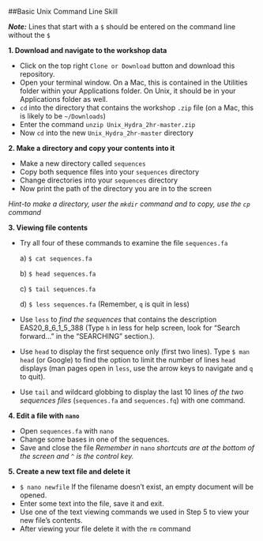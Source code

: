 ##Basic Unix Command Line Skill

***Note:*** Lines that start with a `$` should be entered on the command line without the  `$`

**1. Download and navigate to the workshop data**

- Click on the top right `Clone or Download` button and download this repository.
- Open your terminal window. On a Mac, this is contained in the Utilities folder within your Applications folder. On Unix, it should be in your Applications folder as well.
- `cd` into the directory that contains the workshop `.zip` file (on a Mac, this is likely to be `~/Downloads`)
- Enter the command `unzip Unix_Hydra_2hr-master.zip`
- Now `cd` into the new `Unix_Hydra_2hr-master` directory

**2. Make a directory and copy your contents into it**

- Make a new directory called `sequences`
- Copy both sequence files into your `sequences` directory
- Change directories into your `sequences` directory
- Now print the path of the directory you are in to the screen

*Hint-to make a directory, user the `mkdir` command and to copy, use the `cp` command*

**3. Viewing file contents**

- Try all four of these commands to examine the file `sequences.fa`
    
    a)  `$ cat sequences.fa`
    
    b)  `$ head sequences.fa`
    
    c)  `$ tail sequences.fa`
    
    d)  `$ less sequences.fa`   (Remember, `q` is quit in less)
    
- Use `less` to *find the sequences* that contains the description EAS20\_8\_6\_1\_5_388 (Type `h` in less for help screen, look for “Search forward…” in the “SEARCHING” section.).
    
- Use `head` to display the first sequence only (first two lines). Type `$ man head` (or Google) to find the option to limit the number of lines `head` displays (man pages open in `less`, use the arrow keys to navigate and `q` to quit).
    
- Use `tail` and wildcard globbing to display the last 10 lines *of the two sequences files* (`sequences.fa` and `sequences.fq`) with one command.

**4. Edit a file with `nano`**

- Open `sequences.fa` with `nano`
- Change some bases in one of the sequences.
- Save and close the file
*Remember in* `nano` *shortcuts are at the bottom of the screen and* `^` *is the control key.*

**5. Create a new text file and delete it**

- `$ nano newfile` If the filename doesn’t exist, an empty document will be opened.
- Enter some text into the file, save it and exit.
- Use one of the text viewing commands we used in Step 5 to view your new file’s contents.
- After viewing your file delete it with the `rm` command